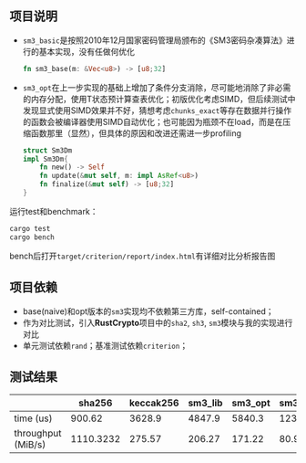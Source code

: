 ## 项目说明

- `sm3_basic`是按照2010年12月国家密码管理局颁布的《SM3密码杂凑算法》进行的基本实现，没有任做何优化

  ```rust
  fn sm3_base(m: &Vec<u8>) -> [u8;32]
  ```

- `sm3_opt`在上一步实现的基础上增加了条件分支消除，尽可能地消除了非必需的内存分配，使用T状态预计算查表优化；初版优化考虑SIMD，但后续测试中发现显式使用SIMD效果并不好，猜想考虑`chunks_exact`等存在数据并行操作的函数会被编译器使用SIMD自动优化；也可能因为瓶颈不在load，而是在压缩函数那里（显然），但具体的原因和改进还需进一步profiling

  ```rust
  struct Sm3Dm
  impl Sm3Dm{
      fn new() -> Self
      fn update(&mut self, m: impl AsRef<u8>)
      fn finalize(&mut self) -> [u8;32]
  }
  ```

运行test和benchmark：

```bash
cargo test
cargo bench
```

bench后打开`target/criterion/report/index.html`有详细对比分析报告图

## 项目依赖

- base(naive)和opt版本的`sm3`实现均不依赖第三方库，self-contained；
- 作为对比测试，引入**RustCrypto**项目中的`sha2`, `sh3`, `sm3`模块与我的实现进行对比
- 单元测试依赖`rand`；基准测试依赖`criterion`；

## 测试结果

|                    | sha256    | keccak256 | sm3_lib | sm3_opt | sm3_base |
| ------------------ | --------- | --------- | ------- | ------- | -------- |
| time (us)          | 900.62    | 3628.9    | 4847.9  | 5840.3  | 12351    |
| throughput (MiB/s) | 1110.3232 | 275.57    | 206.27  | 171.22  | 80.964   |

